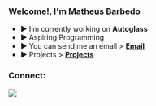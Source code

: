 ### Welcome!, I'm **Matheus Barbedo**

- :arrow_forward:  I’m currently working on **Autoglass**
- :arrow_forward:  Aspiring Programming
- :arrow_forward:  You can send me an email > **[Email](mailto:matheus.barbedo.2001@gmail.com)**
- :arrow_forward:  Projects > **[Projects](https://github.com/MatheusBarbedo?tab=repositories)**

<h3 align="left">Connect:</h3>
<p align="left">
  
<a href="https://www.linkedin.com/in/matheus-eugenio-barbedo-da-silva-109967194/" target="_blank"> <img src="https://img.shields.io/badge/linkedin-%230077B5.svg?&style=for-the-badge&logo=linkedin&logoColor=white" target="_blank"/> </a> 



<!--
**MatheusBarbedo/MatheusBarbedo** is a ✨ _special_ ✨ repository because its `README.md` (this file) appears on your GitHub profile.
<!--
---
<h3 align="left">Some statistics:</h3>
<p align="left">
  
![Anurag's github stats](https://github-readme-stats.vercel.app/api?username=MatheusBarbedo&show_icons=true&theme=tokyonight&count_private=true&line_height=40) ![Top Langs](https://github-readme-stats.vercel.app/api/top-langs/?username=MatheusBarbedo&show_icons=true&theme=tokyonight&count_private=true)
--!>
